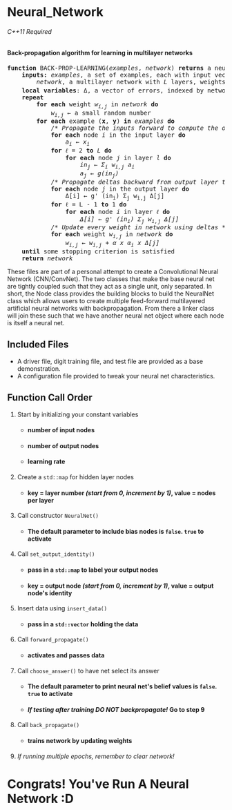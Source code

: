 # Neural_Network 
###### C++11 Required ######

#### Back-propagation algorithm for learning in multilayer networks

<pre>
<b>function</b> BACK-PROP-LEARNING(<i>examples</i>, <i>network</i>) <b>returns</b> a neural network
	<b>inputs:</b> <i>examples</i>, a set of examples, each with input vector <b>x</b> and output vector <b>y</b>
		<i>network</i>, a multilayer network with <i>L</i> layers, weights <i>w<sub>i,j</sub></i> activation function <i>g</i>
	<b>local variables</b>: Δ, a vector of errors, indexed by network node
	<b>repeat</b>
		<b>for each</b> weight <i>w<sub>i,j</sub></i> in <i>network</i> <b>do</b>
			<i>w<sub>i,j</sub></i> ← a small random number
		<b>for each</b> example (<b>x</b>, <b>y</b>) <b>in</b> <i>examples</i> <b>do</b>
			<i>/* Propagate the inputs forward to compute the outputs */</i>
			<b>for each</b> node <i>i</i> in the input layer <b>do</b>
				<i>a<sub>i</sub> ← x<sub>i</sub></i>
			<b>for</b> <i>&#x2113;</i> = 2 <b>to</b> <i>L</i> <b>do</b>
				<b>for each</b> node <i>j</i> in layer <i>l</i> <b>do</b>
					<i>in<sub>j</sub> ← Σ<sub>i</sub> w<sub>i,j</sub> a<sub>i</sub></i>
					<i>a<sub>j</sub> ← g(in<sub>j</sub>)</i>
			<i>/* Propagate deltas backward from output layer to input layer */</i>
			<b>for each</b> node <i>j</i> in the output layer <b>do</b>
				Δ[i] ← g' (in<sub>i</sub>) Σ<sub>j</sub> w<sub>i,j</sub> Δ[j]
			<b>for</b> &#x2113; = L - 1 <b>to</b> 1 <b>do</b>
				<b>for each</b> node <i>i</i> in layer <i>&#x2113;</i> <b>do</b>
					<i>Δ[i] ← g' (in<sub>i</sub>) Σ<sub>j</sub> w<sub>i,j</sub> Δ[j]</i>
			<i>/* Update every weight in network using deltas */</i>
			<b>for each</b> weight <i>w<sub>i,j</sub></i> in <i>network</i> <b>do</b>
				<i>w<sub>i,j</sub> ← w<sub>i,j</sub> + α x α<sub>i</sub> x Δ[j]</i>
	<b>until</b> some stopping criterion is satisfied
	<b>return</b> <i>network</i>
</pre>

These files are part of a personal attempt to create a Convolutional Neural Network (CNN/ConvNet).
The two classes that make the base neural net are tightly coupled such that they act as a single unit, only separated.
In short, the Node class provides the building blocks to build the NeuralNet class which allows users to create multiple feed-forward multilayered artificial neural networks with backpropagation. From there a linker class will join these such that we have another neural net object where each node is itself a neural net.

## Included Files
* A driver file, digit training file, and test file are provided as a base demonstration. 
* A configuration file provided to tweak your neural net characteristics.

## Function Call Order

1. Start by initializing your constant variables  
   * #### number of input nodes
   * #### number of output nodes
   * #### learning rate
2. Create a `std::map` for hidden layer nodes
   * #### key = layer number _(start from 0, increment by 1)_, value = nodes per layer
3. Call constructor `NeuralNet()`
   * #### The default parameter to include bias nodes is `false`. `true` to activate
4. Call `set_output_identity()`
   * #### pass in a `std::map` to label your output nodes
   * #### key = output node _(start from 0, increment by 1)_, value = output node's identity
5. Insert data using `insert_data()`
   * #### pass in a `std::vector` holding the data
6. Call `forward_propagate()`
   * #### activates and passes data
7. Call `choose_answer()` to have net select its answer
   * #### The default parameter to print neural net's belief values is `false`. `true` to activate
   * #### _If testing after training DO NOT backpropagate!_ Go to step 9
8. Call `back_propagate()`
   * #### trains network by updating weights
9. *If running multiple epochs, remember to clear network!*  


# Congrats! You've Run A Neural Network :D
